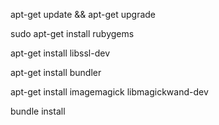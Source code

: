 apt-get update && apt-get upgrade

sudo apt-get install rubygems

apt-get install libssl-dev

apt-get install bundler

apt-get install imagemagick libmagickwand-dev

bundle install
